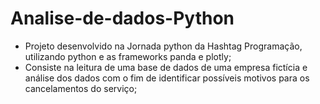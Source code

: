# Analise-de-dados-Python
* Projeto desenvolvido na Jornada python da Hashtag Programação, utilizando python e as frameworks panda e plotly;
* Consiste na leitura de uma base de dados de uma empresa fictícia e análise dos dados com o fim de identificar
  possíveis motivos para os cancelamentos do serviço;
